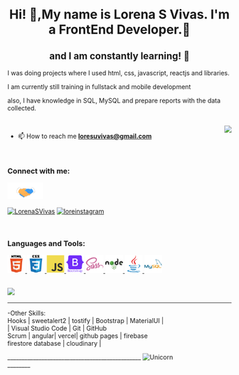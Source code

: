 

<h1 align="center">Hi! 👋,My name is Lorena S Vivas. I'm a FrontEnd Developer.🌟</h1>
<h2 align="center">and I am constantly learning!  🌟</h2>
<p> I was doing projects where I used html, css, javascript, reactjs and libraries.</p>
<p>I am currently still training in fullstack and mobile development </p>
<p>also, I have knowledge in SQL, MySQL and prepare reports with the data collected. </p>
<br>
<img align='right' src='https://res.cloudinary.com/dtgaqvham/image/upload/v1693503706/gifporfoliogithub_m7hp5v.gif' >

- 📫 How to reach me **loresuvivas@gmail.com**
<br>
<h3 align="left">Connect with me:</h3> <img src="https://github.com/0xAbdulKhalid/0xAbdulKhalid/raw/main/assets/mdImages/handshake.gif" width ="80">
<br>
<div align='left'>
<p align="left">
  <a href="https://www.linkedin.com/in/lorena-susana-vivas-966880a4/" target="blank"><img align="center"
      src="https://raw.githubusercontent.com/rahuldkjain/github-profile-readme-generator/master/src/images/icons/Social/linked-in-alt.svg"
      alt="LorenaSVivas" height="30" width="40" /></a>
       <a href="https://www.instagram.com/lorelolivs/" target="blank"><img align="center"
      src="https://raw.githubusercontent.com/rahuldkjain/github-profile-readme-generator/master/src/images/icons/Social/instagram.svg"
      alt="loreinstagram" height="30" width="40" /></a>
      </p>
<br>

<h3 align="left">Languages and Tools:</h3>
<p align="left">
    <a href="https://www.w3.org/html/" target="_blank" rel="noreferrer"> <img
      src="https://raw.githubusercontent.com/devicons/devicon/master/icons/html5/html5-original-wordmark.svg"
      alt="html5" width="40" height="40" /> </a>
     <a href="https://www.w3schools.com/css/" target="_blank"
    rel="noreferrer"> <img
      src="https://raw.githubusercontent.com/devicons/devicon/master/icons/css3/css3-original-wordmark.svg" alt="css3"
      width="40" height="40" /> </a>
    <a href="https://developer.mozilla.org/en-US/docs/Web/JavaScript" target="_blank"
    rel="noreferrer"> <img
      src="https://raw.githubusercontent.com/devicons/devicon/master/icons/javascript/javascript-original.svg"
      alt="javascript" width="40" height="40" /> </a> 
  <a href="https://getbootstrap.com" target="_blank" rel="noreferrer">
    <img src="https://raw.githubusercontent.com/devicons/devicon/master/icons/bootstrap/bootstrap-plain-wordmark.svg"
      alt="bootstrap" width="40" height="40" /> </a>
    <a href="https://sass-lang.com" target="_blank" rel="noreferrer"> <img
      src="https://raw.githubusercontent.com/devicons/devicon/master/icons/sass/sass-original.svg" alt="sass" width="40"
      height="40" /> </a>
    <a href="https://nodejs.org" target="_blank" rel="noreferrer"> <img
      src="https://raw.githubusercontent.com/devicons/devicon/master/icons/nodejs/nodejs-original-wordmark.svg"
      alt="nodejs" width="40" height="40" /> </a> 
      <a href="https://www.java.com" target="_blank" rel="noreferrer"> <img
      src="https://raw.githubusercontent.com/devicons/devicon/master/icons/java/java-original.svg" alt="java" width="40"
      height="40" /> </a> 
      <a href="https://www.mysql.com/" target="_blank" rel="noreferrer"> <img
      src="https://raw.githubusercontent.com/devicons/devicon/master/icons/mysql/mysql-original-wordmark.svg"
      alt="mysql" width="40" height="40" /> </a> 

   </p>

<br>
<img src="https://img.shields.io/badge/-React-%23282C34?style=flat-square&logo=react"/>

_______________________________________________________

-Other Skills: <br>
Hooks | sweetalert2 | tostify | Bootstrap | MaterialUI | <br>
| Visual Studio Code 	| Git 	| GitHub <br>
Scrum | angular| vercel| github pages | firebase <br>
firestore database | cloudinary | 


<img align="right" width=200px alt="Unicorn" src="https://media.giphy.com/media/3ohs4BSacFKI7A717y/giphy.gif" />
_______________________________________________________

